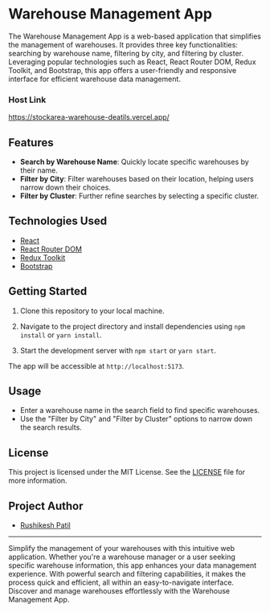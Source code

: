 # Warehouse Management App

The Warehouse Management App is a web-based application that simplifies the management of warehouses. It provides three key functionalities: searching by warehouse name, filtering by city, and filtering by cluster. Leveraging popular technologies such as React, React Router DOM, Redux Toolkit, and Bootstrap, this app offers a user-friendly and responsive interface for efficient warehouse data management.
### Host Link 
 https://stockarea-warehouse-deatils.vercel.app/
 
## Features

- **Search by Warehouse Name**: Quickly locate specific warehouses by their name.
- **Filter by City**: Filter warehouses based on their location, helping users narrow down their choices.
- **Filter by Cluster**: Further refine searches by selecting a specific cluster.

## Technologies Used

- [React](https://reactjs.org/)
- [React Router DOM](https://reactrouter.com/web/guides/quick-start)
- [Redux Toolkit](https://redux-toolkit.js.org/)
- [Bootstrap](https://getbootstrap.com/)

## Getting Started

1. Clone this repository to your local machine.

2. Navigate to the project directory and install dependencies using `npm install` or `yarn install`.

3. Start the development server with `npm start` or `yarn start`.

The app will be accessible at `http://localhost:5173`.

## Usage

- Enter a warehouse name in the search field to find specific warehouses.
- Use the "Filter by City" and "Filter by Cluster" options to narrow down the search results.



## License

This project is licensed under the MIT License. See the [LICENSE](LICENSE) file for more information.

## Project Author

- [Rushikesh Patil](https://github.com/Rushi9238)

---

Simplify the management of your warehouses with this intuitive web application. Whether you're a warehouse manager or a user seeking specific warehouse information, this app enhances your data management experience. With powerful search and filtering capabilities, it makes the process quick and efficient, all within an easy-to-navigate interface. Discover and manage warehouses effortlessly with the Warehouse Management App.
